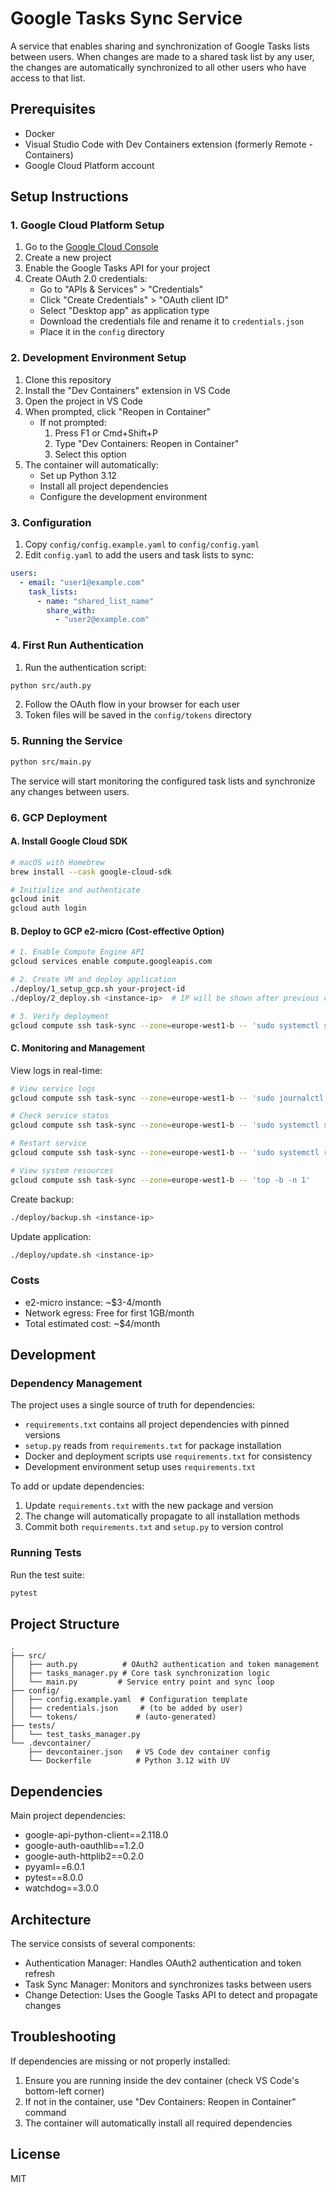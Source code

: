 # Google Tasks Sync Service

A service that enables sharing and synchronization of Google Tasks lists between users. When changes are made to a shared task list by any user, the changes are automatically synchronized to all other users who have access to that list.

## Prerequisites

- Docker
- Visual Studio Code with Dev Containers extension (formerly Remote - Containers)
- Google Cloud Platform account

## Setup Instructions

### 1. Google Cloud Platform Setup

1. Go to the [Google Cloud Console](https://console.cloud.google.com)
2. Create a new project
3. Enable the Google Tasks API for your project
4. Create OAuth 2.0 credentials:
   - Go to "APIs & Services" > "Credentials"
   - Click "Create Credentials" > "OAuth client ID"
   - Select "Desktop app" as application type
   - Download the credentials file and rename it to `credentials.json`
   - Place it in the `config` directory

### 2. Development Environment Setup

1. Clone this repository
2. Install the "Dev Containers" extension in VS Code
3. Open the project in VS Code
4. When prompted, click "Reopen in Container" 
   - If not prompted: 
     1. Press F1 or Cmd+Shift+P
     2. Type "Dev Containers: Reopen in Container"
     3. Select this option
5. The container will automatically:
   - Set up Python 3.12
   - Install all project dependencies
   - Configure the development environment

### 3. Configuration

1. Copy `config/config.example.yaml` to `config/config.yaml`
2. Edit `config.yaml` to add the users and task lists to sync:
```yaml
users:
  - email: "user1@example.com"
    task_lists:
      - name: "shared_list_name"
        share_with:
          - "user2@example.com"
```

### 4. First Run Authentication

1. Run the authentication script:
```bash
python src/auth.py
```
2. Follow the OAuth flow in your browser for each user
3. Token files will be saved in the `config/tokens` directory

### 5. Running the Service

```bash
python src/main.py
```

The service will start monitoring the configured task lists and synchronize any changes between users.

### 6. GCP Deployment

#### A. Install Google Cloud SDK
```bash
# macOS with Homebrew
brew install --cask google-cloud-sdk

# Initialize and authenticate
gcloud init
gcloud auth login
```

#### B. Deploy to GCP e2-micro (Cost-effective Option)
```bash
# 1. Enable Compute Engine API
gcloud services enable compute.googleapis.com

# 2. Create VM and deploy application
./deploy/1_setup_gcp.sh your-project-id
./deploy/2_deploy.sh <instance-ip>  # IP will be shown after previous command

# 3. Verify deployment
gcloud compute ssh task-sync --zone=europe-west1-b -- 'sudo systemctl status tasksync'
```

#### C. Monitoring and Management

View logs in real-time:
```bash
# View service logs
gcloud compute ssh task-sync --zone=europe-west1-b -- 'sudo journalctl -u tasksync -f'

# Check service status
gcloud compute ssh task-sync --zone=europe-west1-b -- 'sudo systemctl status tasksync'

# Restart service
gcloud compute ssh task-sync --zone=europe-west1-b -- 'sudo systemctl restart tasksync'

# View system resources
gcloud compute ssh task-sync --zone=europe-west1-b -- 'top -b -n 1'
```

Create backup:
```bash
./deploy/backup.sh <instance-ip>
```

Update application:
```bash
./deploy/update.sh <instance-ip>
```

### Costs
- e2-micro instance: ~$3-4/month
- Network egress: Free for first 1GB/month
- Total estimated cost: ~$4/month

## Development

### Dependency Management
The project uses a single source of truth for dependencies:
- `requirements.txt` contains all project dependencies with pinned versions
- `setup.py` reads from `requirements.txt` for package installation
- Docker and deployment scripts use `requirements.txt` for consistency
- Development environment setup uses `requirements.txt`

To add or update dependencies:
1. Update `requirements.txt` with the new package and version
2. The change will automatically propagate to all installation methods
3. Commit both `requirements.txt` and `setup.py` to version control

### Running Tests
Run the test suite:

```bash
pytest
```

## Project Structure

```
.
├── src/
│   ├── auth.py          # OAuth2 authentication and token management
│   ├── tasks_manager.py # Core task synchronization logic
│   └── main.py         # Service entry point and sync loop
├── config/
│   ├── config.example.yaml  # Configuration template
│   ├── credentials.json     # (to be added by user)
│   └── tokens/             # (auto-generated)
├── tests/
│   └── test_tasks_manager.py
└── .devcontainer/
    ├── devcontainer.json   # VS Code dev container config
    └── Dockerfile          # Python 3.12 with UV
```

## Dependencies

Main project dependencies:
- google-api-python-client==2.118.0
- google-auth-oauthlib==1.2.0
- google-auth-httplib2==0.2.0
- pyyaml==6.0.1
- pytest==8.0.0
- watchdog==3.0.0

## Architecture

The service consists of several components:
- Authentication Manager: Handles OAuth2 authentication and token refresh
- Task Sync Manager: Monitors and synchronizes tasks between users
- Change Detection: Uses the Google Tasks API to detect and propagate changes

## Troubleshooting

If dependencies are missing or not properly installed:
1. Ensure you are running inside the dev container (check VS Code's bottom-left corner)
2. If not in the container, use "Dev Containers: Reopen in Container" command
3. The container will automatically install all required dependencies

## License

MIT
